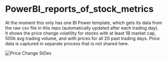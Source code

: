 # PowerBI_reports_of_stock_metrics

At the moment this only has one BI Power template, which gets its data from the raw csv file in this repo (automatically updated after each trading day).  It shows the price change volatility for stocks with at least 1B market cap, 500k avg trading volume, and with prices for all 20 past trading days.  Price data is captured in separate process that is not shared here.

![Price Change StDev](https://github.com/ko14/PowerBI_reports_of_stock_metrics/assets/3990085/7843c4e5-3621-40ba-9912-b59fbd6f7184)
